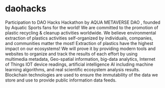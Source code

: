 # daohacks
Participation to DAO Hacks Hackathon by AQUA METAVERSE DAO , founded by Aquatic Sports fans for the world!  We are committed to the promotion of plastic recycling &amp; cleanup activities worldwide.   We believe environmental extraction of plastics activities self-organized by individuals, companies, and communities matter the most!    Extraction of plastics have the highest impact on our ecosystems!  We will prove it by providing modern tools and websites to organize and track the results of each effort by using multimedia metadata, Geo-spatial information, big-data analytics, Internet of Things IOT device readings, artificial intelligence AI including machine learning algorithms, and real scientific ecosystem analysis results.   Blockchain technologies are used to ensure the immutability of the data we store and use to provide public information data feeds.
